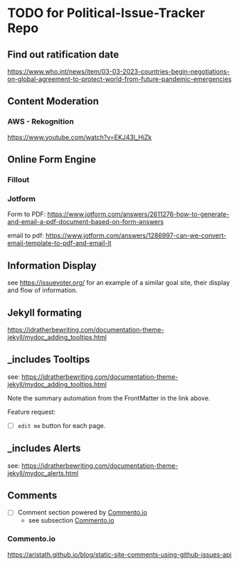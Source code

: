 # TODO for Political-Issue-Tracker Repo

## Find out ratification date

https://www.who.int/news/item/03-03-2023-countries-begin-negotiations-on-global-agreement-to-protect-world-from-future-pandemic-emergencies


## Content Moderation

### AWS - Rekognition

https://www.youtube.com/watch?v=EKJ43l_HiZk


## Online Form Engine


### Fillout



### Jotform

Form to PDF: https://www.jotform.com/answers/2611276-how-to-generate-and-email-a-pdf-document-based-on-form-answers

email to pdf: https://www.jotform.com/answers/1286997-can-we-convert-email-template-to-pdf-and-email-it


## Information Display

see https://issuevoter.org/ for an example of a similar goal site, their display and flow of information.


## Jekyll formating

https://idratherbewriting.com/documentation-theme-jekyll/mydoc_adding_tooltips.html


## _includes Tooltips

see: https://idratherbewriting.com/documentation-theme-jekyll/mydoc_adding_tooltips.html

Note the summary automation from the FrontMatter in the link above.

Feature request: 
- [ ] `edit me` button for each page.


## _includes Alerts

see: https://idratherbewriting.com/documentation-theme-jekyll/mydoc_alerts.html


## Comments

- [ ] Comment section powered by [Commento.io](https://commento.io/)
    - see subsection [Commento.io](#commentoio)

### Commento.io

https://aristath.github.io/blog/static-site-comments-using-github-issues-api



